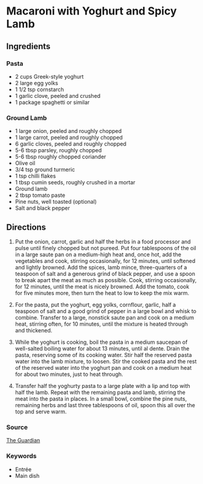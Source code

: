 # Macaroni with Yoghurt and Spicy Lamb

## Ingredients

### Pasta

- 2 cups Greek-style yoghurt
- 2 large egg yolks
- 1 1/2 tsp cornstarch
- 1 garlic clove, peeled and crushed
- 1 package spaghetti or similar

### Ground Lamb

- 1 large onion, peeled and roughly chopped
- 1 large carrot, peeled and roughly chopped
- 6 garlic cloves, peeled and roughly chopped
- 5-6 tbsp parsley, roughly chopped
- 5-6 tbsp roughly chopped coriander
- Olive oil
- 3/4 tsp ground turmeric
- 1 tsp chilli flakes
- 1 tbsp cumin seeds, roughly crushed in a mortar
- Ground lamb
- 2 tbsp tomato paste
- Pine nuts, well toasted (optional)
- Salt and black pepper

## Directions

1. Put the onion, carrot, garlic and half the herbs in a food processor and
   pulse until finely chopped but not pureed. Put four tablespoons of the oil
   in a large saute pan on a medium-high heat and, once hot, add the vegetables
   and cook, stirring occasionally, for 12 minutes, until softened and lightly
   browned. Add the spices, lamb mince, three-quarters of a teaspoon of salt
   and a generous grind of black pepper, and use a spoon to break apart the
   meat as much as possible. Cook, stirring occasionally, for 12 minutes, until
   the meat is nicely browned. Add the tomato, cook for five minutes more, then
   turn the heat to low to keep the mix warm.

1. For the pasta, put the yoghurt, egg yolks, cornflour, garlic, half a
   teaspoon of salt and a good grind of pepper in a large bowl and whisk to
   combine. Transfer to a large, nonstick saute pan and cook on a medium heat,
   stirring often, for 10 minutes, until the mixture is heated through and
   thickened.

1. While the yoghurt is cooking, boil the pasta in a medium saucepan of
   well-salted boiling water for about 13 minutes, until al dente. Drain the
   pasta, reserving some of its cooking water. Stir half the reserved pasta
   water into the lamb mixture, to loosen. Stir the cooked pasta and the rest
   of the reserved water into the yoghurt pan and cook on a medium heat for
   about two minutes, just to heat through.

1. Transfer half the yoghurty pasta to a large plate with a lip and top with
   half the lamb. Repeat with the remaining pasta and lamb, stirring the meat
   into the pasta in places. In a small bowl, combine the pine nuts, remaining
   herbs and last three tablespoons of oil, spoon this all over the top and
   serve warm.

### Source

[The Guardian](https://www.theguardian.com/food/2021/jan/23/yotam-ottolenghi-recipes-for-comfort-food-spicy-lamb-macaroni-sabih-hummus-tapioca-coconut-bowl)

### Keywords

- Entrée
- Main dish
